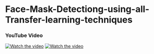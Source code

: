# Face-Mask-Detectiong-using-all-Transfer-learning-techniques

### YouTube Video

[![Watch the video](https://img.youtube.com/vi/3t8ZCRXLp8&t/0.jpg)](https://youtu.be/_3t8ZCRXLp8&t)
[![Watch the video](https://img.youtube.com/vi/Fky6KNRe4Tc/0.jpg)](https://youtu.be/Fky6KNRe4Tc)


